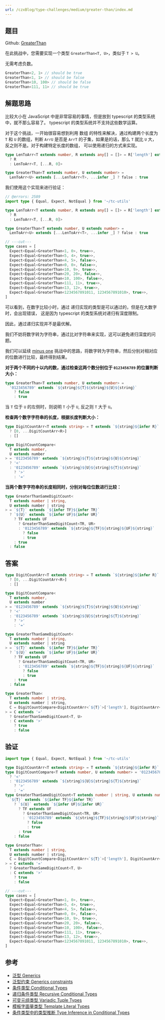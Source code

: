 ```yaml
---
url: /czxBlog/type-challenges/medium/greater-than/index.md
---
```

## 题目

Github: [GreaterThan](https://github.com/type-challenges/type-challenges/blob/main/questions/04425-medium-greater-than/)

在此挑战中，您需要实现一个类型 `GreaterThan<T, U>`，类似于 `T > U`。

无需考虑负数。

```ts
GreaterThan<2, 1> // should be true
GreaterThan<1, 1> // should be false
GreaterThan<10, 100> // should be false
GreaterThan<111, 11> // should be true
```

## 解题思路

比较大小在 JavaScript 中是非常容易的事情，但是放到 typescript 的类型系统中，就不那么容易了。
typescript 的类型系统并不支持这些数学运算。

对于这个挑战，一开始很容易想到利用 数组 的特性来解决，通过构建两个长度为 `T` 和 `U` 的数组，判断
`ArrU` 是否是 `ArrT` 的子集，如果是的话，那么 `T` 就比 `U` 大，反之则不是。对于构建特定长度的数组，
可以使用递归的方式来实现。

```ts
type LenToArr<T extends number, R extends any[] = []> = R['length'] extends T
  ? R
  : LenToArr<T, [...R, 0]>

type GreaterThan<T extends number, U extends number> =
  LenToArr<U> extends [...LenToArr<T>, ...infer _] ? false : true
```

我们使用这个实现来进行验证：

```ts twoslash
// @errors: 2589
import type { Equal, Expect, NotEqual } from '~/tc-utils'

type LenToArr<T extends number, R extends any[] = []> = R['length'] extends T
  ? R
  : LenToArr<T, [...R, 0]>

type GreaterThan<T extends number, U extends number> =
  LenToArr<U> extends [...LenToArr<T>, ...infer _] ? false : true

// ---cut---
type cases = [
  Expect<Equal<GreaterThan<1, 0>, true>>,
  Expect<Equal<GreaterThan<5, 4>, true>>,
  Expect<Equal<GreaterThan<4, 5>, false>>,
  Expect<Equal<GreaterThan<0, 0>, false>>,
  Expect<Equal<GreaterThan<10, 9>, true>>,
  Expect<Equal<GreaterThan<20, 20>, false>>,
  Expect<Equal<GreaterThan<10, 100>, false>>,
  Expect<Equal<GreaterThan<111, 11>, true>>,
  Expect<Equal<GreaterThan<13, 12>, true>>,
  Expect<Equal<GreaterThan<1234567891011, 1234567891010>, true>>,
]
```

可以看到，在数字比较小时，通过 递归实现的类型是可以通过的，但是在大数字时，会出现错误，
这是因为 typescript 的类型系统对递归有深度限制。

因此，通过递归实现并不是最优解。

我们不妨将数字转为字符串，通过比对字符串来实现，这可以避免递归深度的问题。

我们可以延续 [minus one](./2257.minusOne.md) 挑战中的思路，将数字转为字符串，然后分别对相对应
的位数进行比较，最终得到结果。

**对于两个不同的十以内的数，通过检查这两个数分别位于 `0123456789` 的位置判断大小：**

```ts
type GreaterThan<T extends number, U extends number> =
  '0123456789' extends `${string}${T}${string}${U}${string}`
    ? false
    : true
```

当 `T` 位于 `U` 的左侧时，则说明 `T` 小于 `U`, 反之则 `T` 大于 `U`。

**检查两个数字字符串的长度，根据长度判断大小：**

```ts
type DigitCountArr<T extends string> = T extends `${string}${infer R}`
  ? [0, ...DigitCountArr<R>]
  : []

type DigitCountCompare<
  T extends number,
  U extends number
> = '0123456789' extends `${string}${T}${string}${U}${string}`
  ? '<'
  : '0123456789' extends `${string}${U}${string}${T}${string}`
    ? '>'
    : '='
```

**当两个数字字符串的长度相同时，分别对每位位数进行比较：**

```ts
type GreaterThanSameDigitCount<
  T extends number | string,
  U extends number | string
> = `${T}` extends `${infer TF}${infer TR}`
  ? `${U}` extends `${infer UF}${infer UR}`
    ? TF extends UF
      ? GreaterThanSameDigitCount<TR, UR>
      : '0123456789' extends `${string}${TF}${string}${UF}${string}`
        ? false
        : true
    : true
  : false
```

## 答案

```ts
type DigitCountArr<T extends string> = T extends `${string}${infer R}`
  ? [0, ...DigitCountArr<R>]
  : []

type DigitCountCompare<
  T extends number,
  U extends number
> = '0123456789' extends `${string}${T}${string}${U}${string}`
  ? '<'
  : '0123456789' extends `${string}${U}${string}${T}${string}`
    ? '>'
    : '='

type GreaterThanSameDigitCount<
  T extends number | string,
  U extends number | string
> = `${T}` extends `${infer TF}${infer TR}`
  ? `${U}` extends `${infer UF}${infer UR}`
    ? TF extends UF
      ? GreaterThanSameDigitCount<TR, UR>
      : '0123456789' extends `${string}${TF}${string}${UF}${string}`
        ? false
        : true
    : true
  : false

type GreaterThan<
  T extends number | string,
  U extends number | string,
  C = DigitCountCompare<DigitCountArr<`${T}`>['length'], DigitCountArr<`${U}`>['length']>
> = C extends '='
  ? GreaterThanSameDigitCount<T, U>
  : C extends '>'
    ? true
    : false
```

## 验证

```ts twoslash
import type { Equal, Expect, NotEqual } from '~/tc-utils'

type DigitCountArr<T extends string> = T extends `${string}${infer R}` ? [0, ...DigitCountArr<R>] : []
type DigitCountCompare<T extends number, U extends number> = '0123456789' extends `${string}${T}${string}${U}${string}`
  ? '<'
  : '0123456789' extends `${string}${U}${string}${T}${string}`
    ? '>'
    : '='
type GreaterThanSameDigitCount<T extends number | string, U extends number | string> =
  `${T}` extends `${infer TF}${infer TR}`
    ? `${U}` extends `${infer UF}${infer UR}`
      ? TF extends UF
        ? GreaterThanSameDigitCount<TR, UR>
        : '0123456789' extends `${string}${TF}${string}${UF}${string}`
          ? false
          : true
      : true
    : false

type GreaterThan<
  T extends number | string,
  U extends number | string,
  C = DigitCountCompare<DigitCountArr<`${T}`>['length'], DigitCountArr<`${U}`>['length']>
> = C extends '='
  ? GreaterThanSameDigitCount<T, U>
  : C extends '>'
    ? true
    : false

// ---cut---
type cases = [
  Expect<Equal<GreaterThan<1, 0>, true>>,
  Expect<Equal<GreaterThan<5, 4>, true>>,
  Expect<Equal<GreaterThan<4, 5>, false>>,
  Expect<Equal<GreaterThan<0, 0>, false>>,
  Expect<Equal<GreaterThan<10, 9>, true>>,
  Expect<Equal<GreaterThan<20, 20>, false>>,
  Expect<Equal<GreaterThan<10, 100>, false>>,
  Expect<Equal<GreaterThan<111, 11>, true>>,
  Expect<Equal<GreaterThan<13, 12>, true>>,
  Expect<Equal<GreaterThan<1234567891011, 1234567891010>, true>>,
]
```

## 参考

* [泛型 Generics](https://www.typescriptlang.org/docs/handbook/2/generics.html)
* [泛型约束 Generics constraints](https://www.typescriptlang.org/docs/handbook/2/generics.html#generic-constraints)
* [条件类型 Conditional Types](https://www.typescriptlang.org/docs/handbook/2/conditional-types.html)
* [递归条件类型 Recursive Conditional Types](https://www.typescriptlang.org/docs/handbook/release-notes/typescript-4-1.html#recursive-conditional-types)
* [可变元组类型 Variadic Tuple Types](https://www.typescriptlang.org/docs/handbook/release-notes/typescript-4-0.html#variadic-tuple-types)
* [模板字面量类型 Template Literal Types](https://www.typescriptlang.org/docs/handbook/2/template-literal-types.html)
* [条件类型中的类型推断 Type Inference in Conditional Types](https://www.typescriptlang.org/docs/handbook/2/conditional-types.html#inferring-within-conditional-types)
